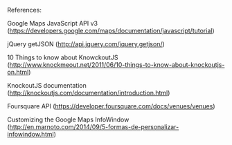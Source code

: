 References:

Google Maps JavaScript API v3 (https://developers.google.com/maps/documentation/javascript/tutorial)

jQuery getJSON (http://api.jquery.com/jquery.getjson/)

10 Things to know about KnowckoutJS (http://www.knockmeout.net/2011/06/10-things-to-know-about-knockoutjs-on.html)

KnockoutJS documentation (http://knockoutjs.com/documentation/introduction.html)

Foursquare API (https://developer.foursquare.com/docs/venues/venues)

Customizing the Google Maps InfoWindow (http://en.marnoto.com/2014/09/5-formas-de-personalizar-infowindow.html)